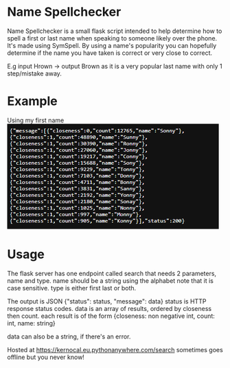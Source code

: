 # Name Spellchecker

Name Spellchecker is a small flask script intended to help determine how to spell a first or last name when speaking to someone likely over the phone. It's made using SymSpell. By using a name's popularity you can hopefully determine if the name you have taken is correct or very close to correct. 

E.g input Hrown -> output Brown as it is a very popular last name with only 1 step/mistake away.

# Example
Using my first name ![Sonny](screenshot/exampleSonny.png "First Name Example")



# Usage
The flask server has one endpoint called search that needs 2 parameters, name and type. name should be a string using the alphabet note that it is case sensitive. type is either first last or both.

The output is JSON {"status": status, "message": data}
status is HTTP response status codes.
data is an array of results, ordered by closeness then count.
each result is of the form {closeness: non negative int, count: int, name: string}

data can also be a string, if there's an error.

Hosted at https://kernocal.eu.pythonanywhere.com/search sometimes goes offline but you never know!
